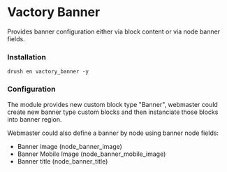 # Vactory Banner
Provides banner configuration either via block content or via node banner fields.

### Installation
`drush en vactory_banner -y`

### Configuration
The module provides new custom block type "Banner", webmaster could create
new banner type custom blocks and then instanciate those blocks into banner
region.

Webmaster could also define a banner by node using banner node fields:
* Banner image (node_banner_image)
* Banner Mobile Image (node_banner_mobile_image)
* Banner title (node_banner_title)
